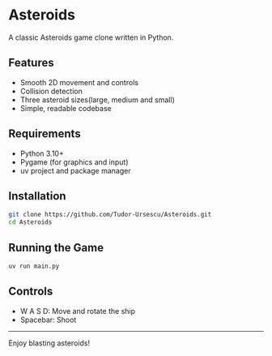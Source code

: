 # Asteroids

A classic Asteroids game clone written in Python.

## Features

- Smooth 2D movement and controls
- Collision detection
- Three asteroid sizes(large, medium and small)
- Simple, readable codebase

## Requirements

- Python 3.10+
- Pygame (for graphics and input)
- uv project and package manager

## Installation

```bash
git clone https://github.com/Tudor-Ursescu/Asteroids.git
cd Asteroids
```

## Running the Game

```bash
uv run main.py
```

## Controls

- W A S D: Move and rotate the ship
- Spacebar: Shoot

---

Enjoy blasting asteroids!